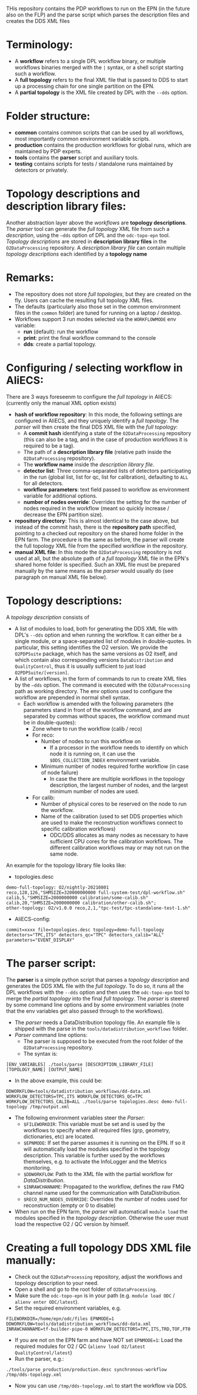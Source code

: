 THis repository contains the PDP workflows to run on the EPN (in the future also on the FLP) and the parse script which parses the description files and creates the DDS XML files

# Terminology:
- A **workflow** refers to a single DPL workflow binary, or multiple workflows binaries merged with the `|` syntax, or a shell script starting such a workflow.
- A **full topology** refers to the final XML file that is passed to DDS to start up a processing chain for one single partition on the EPN.
- A **partial topology** is the XML file created by DPL with the `--dds` option.

# Folder structure:
- **common** contains common scripts that can be used by all workflows, most importantly common environment variable scripts.
- **production** contains the production workflows for global runs, which are maintained by PDP experts.
- **tools** contains the **parser** script and auxiliary tools.
- **testing** contains scripts for tests / standalone runs maintained by detectors or privately.

# Topology descriptions and description library files:
Another abstraction layer above the *workflows* are **topology descriptions**. The *parser* tool can generate the *full topology* XML file from such a *description*, using the `–dds` option of DPL and the `odc-topo-epn` tool. *Topology descriptions* are stored in **description library files** in the `O2DataProcessing` repository. A *description library file* can contain multiple *topology descriptions* each identified by a **topology name**

# Remarks:
- The repository does not store *full topologies*, but they are created on the fly. Users can cache the resulting full topology XML files.
- The defaults (particularly also those set in the common environment files in the `common` folder) are tuned for running on a laptop / desktop.
- Workflows support 3 run modes selected via the `WORKFLOWMODE` env variable:
  - **run** (default): run the workflow
  - **print**: print the final workflow command to the console
  - **dds**: create a partial topology.

# Configuring / selecting workflow in AliECS:
There are 3 ways foreseenm to configure the *full topology* in AliECS: (currently only the manual XML option exists)
- **hash of workflow repository**: In this mode, the following settings are configured in AliECS, and they uniquely identify a *full topology*. The *parser* will then create the final DDS XML file with the *full topology*:
  - A **commit hash** identifying a state of the `O2DataProcessing` repository (this can also be a tag, and in the case of production workflows it is required to be a tag).
  - The path of a **description library file** (relative path inside the `O2DataProcessing` repository).
  - The **workflow name** inside the *description library file*.
  - **detector list**: Three comma-separated lists of detectors participating in the run (global list, list for qc, list for calibration), defaulting to `ALL` for all detectors.
  - **workflow parameters**: text field passed to workflow as environment variable for additional options.
  - **number of nodes override**: Overrides the setting for the number of nodes required in the workflow (meant so quickly increase / decrease the EPN partition size).
- **repository directory**: This is almost identical to the case above, but instead of the commit hash, there is the **repository path** specified, pointing to a checked out repository on the shared home folder in the EPN farm. The procedure is the same as before, the parser will create the full topology XML file from the specified workflow in the repository.
- **manual XML file**: In this mode the `O2DataProcessing` repository is not used at all, but the absolute path of a *full topology* XML file in the EPN's shared home folder is specified. Such an XML file must be prepared manually by the same means as the *parser* would usually do (see paragraph on manual XML file below).

# Topology descriptions:
A *topology description* consists of
- A list of modules to load, both for generating the DDS XML file with DPL's `--dds` option and when running the workflow. It can either be a single module, or a space-separated list of modules in double-quotes. In particular, this setting identifies the O2 version. We provide the `O2PDPSuite` package, which has the same versions as O2 itself, and which contain also corresponding versions `DataDistribution` and `QualityControl`, thus it is usually sufficient to just load `O2PDPSuite/[version]`.
- A list of workflows, in the form of commands to run to create XML files by the `–dds` option. The command is executed with the `O2DataProcessing` path as working directory. The env options used to configure the workflow are prepended in normal shell syntax.
  - Each workflow is amended with the following parameters (the parameters stand in front of the workflow command, and are separated by commas without spaces, the workflow command must be in double-quotes):
    - Zone where to run the workflow (calib / reco)
    - For reco:
      - Number of nodes to run this workflow on
        - If a processor in the workflow needs to identify on which node it is running on, it can use the `$DDS_COLLECTION_INDEX` emvironment variable.
      - Minimum number of nodes required forthe workflow (in case of node failure)
        - In case the there are multiple workflows in the topology description, the largest number of nodes, and the largest minimum number of nodes are used.
    - For calib:
      - Number of physical cores to be reserved on the node to run the workflow.
      - Name of the calibration (used to set DDS properties which are used to make the reconstruction workflows connect to specific calibration workflows)
        - ODC/DDS allocates as many nodes as necessary to have sufficient CPU cores for the calibration workflows. The different calibration workflows may or may not run on the same node.

An example for the topology library file looks like:
- topologies.desc
```
demo-full-topology: O2/nightly-20210801 reco,128,126,"SHMSIZE=320000000000 full-system-test/dpl-workflow.sh" calib,5,"SHMSIZE=2000000000 calibration/some-calib.sh" calib,20,"SHMSIZE=2000000000 calibration/other-calib.sh";
other-topology: O2/v1.0.0 reco,2,1,"tpc-test/tpc-standalone-test-1.sh"
```
- AliECS-config:
```
commit=xxxx file=topologies.desc topology=demo-full-topology detectors="TPC,ITS" detectors_qc="TPC" detectors_calib="ALL" parameters="EVENT_DISPLAY"
```

# The parser script:
The **parser** is a simple python script that parses a *topology description* and generates the DDS XML file with the *full topology*. To do so, it runs all the DPL workflows with the `--dds` option and then uses the `odc-topo-epn` tool to merge the *partial topology*  into the final *full topology*.
The *parser* is steered by some command line options and by some environment variables (note that the env variables get also passed through to the workflows).
- The *parser* needs a DataDistribution topology file. An example file is shipped with the parse in the `tools/datadistribution_workflows` folder.
- *Parser* command line options:
  - The parser is supposed to be executed from the root folder of the `O2DataProcessing` repository.
  - The syntax is:
```
[ENV_VARIABLES] ./tools/parse [DESCRIPTION_LIBRARY_FILE] [TOPOLOGY_NAME] [OUTPUT_NAME]
```
  - In the above example, this could be:
```
DDWORKFLOW=tools/datadistribution_workflows/dd-data.xml WORKFLOW_DETECTORS=TPC,ITS WORKFLOW_DETECTORS_QC=TPC WORKFLOW_DETECTORS_CALIB=ALL ./tools/parse topologies.desc demo-full-topology /tmp/output.xml
```
- The following environment variables steer the *Parser*:
  - `$FILEWORKDIR`: This variable must be set and is used by the workflows to specify where all required files (grp, geometry, dictionaries, etc) are located.
  - `$EPNMODE`: If set the parser assumes it is running on the EPN. If so it will automatically load the modules specified in the topology description. This variable is further used by the workflows themselves, e.g. to activate the InfoLogger and the Metrics monitoring.
  - `$DDWORKFLOW`: Path to the XML file with the partial workflow for *DataDistribution*.
  - `$INRAWCHANNAME`: Propagated to the workflow, defines the raw FMQ channel name used for the communication with DataDistribution.
  - `$RECO_NUM_NODES_OVERRIDE`: Overrides the number of nodes used for reconstruction (empty or 0 to disable)
- When run on the EPN farm, the *parser* will automaticall `module load` the modules specified in the *topology description*. Otherwise the user must load the respective O2 / QC version by himself.

# Creating a full topology DDS XML file manually:
- Check out the `O2DataProcessing` repository, adjust the workflows and topology description to your need.
- Open a shell and go to the root folder of `O2DataProcessing`.
- Make sure the `odc-topo-epn` is in your path (e.g. `module load ODC` / `alienv enter ODC/latest`).
- Set the required environment variables, e.g.
```
FILEWORKDIR=/home/epn/odc/files EPNMODE=1 DDWORKFLOW=tools/datadistribution_workflows/dd-data.xml INRAWCHANNAME=tf-builder-pipe-0 WORKFLOW_DETECTORS=TPC,ITS,TRD,TOF,FT0
```
- If you are not on the EPN farm and have NOT set `EPNMODE=1`: Load the required modules for O2 / QC (`alienv load O2/latest QualityControl/latest`)
- Run the parser, e.g.:
```
./tools/parse production/production.desc synchronous-workflow /tmp/dds-topology.xml
```
- Now you can use `/tmp/dds-topology.xml` to start the workflow via DDS.
